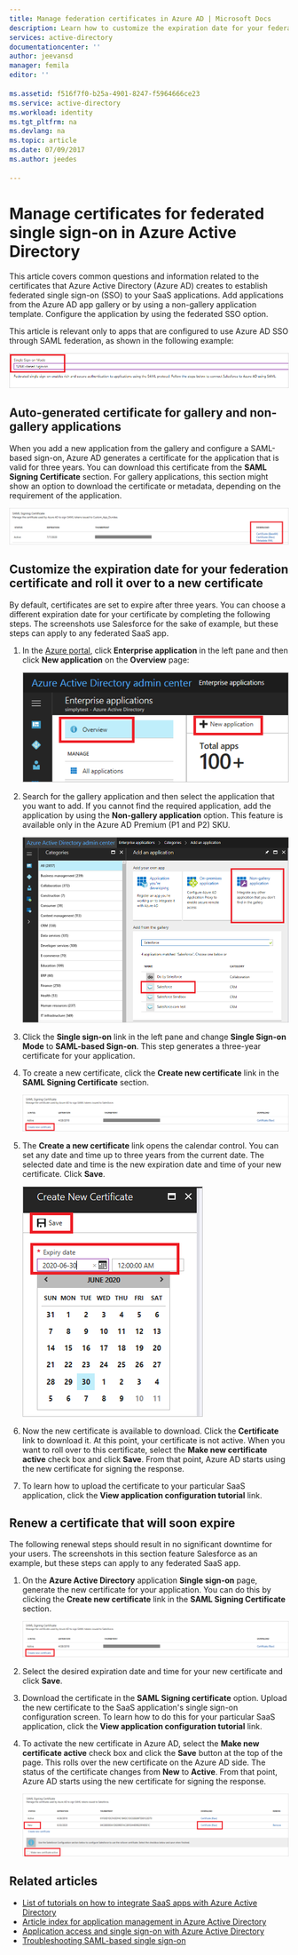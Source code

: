 ```yaml
---
title: Manage federation certificates in Azure AD | Microsoft Docs
description: Learn how to customize the expiration date for your federation certificates, and how to renew certificates that will soon expire.
services: active-directory
documentationcenter: ''
author: jeevansd
manager: femila
editor: ''

ms.assetid: f516f7f0-b25a-4901-8247-f5964666ce23
ms.service: active-directory
ms.workload: identity
ms.tgt_pltfrm: na
ms.devlang: na
ms.topic: article
ms.date: 07/09/2017
ms.author: jeedes

---
```

# Manage certificates for federated single sign-on in Azure Active Directory
This article covers common questions and information related to the certificates that Azure Active Directory (Azure AD) creates to establish federated single sign-on (SSO) to your SaaS applications. Add applications from the Azure AD app gallery or by using a non-gallery application template. Configure the application by using the federated SSO option.

This article is relevant only to apps that are configured to use Azure AD SSO through SAML federation, as shown in the following example:

![Azure AD Single Sign-On](./media/active-directory-sso-certs/saml_sso.PNG)

## Auto-generated certificate for gallery and non-gallery applications
When you add a new application from the gallery and configure a SAML-based sign-on, Azure AD generates a certificate for the application that is valid for three years. You can download this certificate from the **SAML Signing Certificate** section. For gallery applications, this section might show an option to download the certificate or metadata, depending on the requirement of the application.

![Azure AD single sign-on](./media/active-directory-sso-certs/saml_certificate_download.png)

## Customize the expiration date for your federation certificate and roll it over to a new certificate
By default, certificates are set to expire after three years. You can choose a different expiration date for your certificate by completing the following steps.
The screenshots use Salesforce for the sake of example, but these steps can apply to any federated SaaS app.

1. In the [Azure portal](https://aad.portal.azure.com), click **Enterprise application** in the left pane and then click **New application** on the **Overview** page:

   ![Open the SSO configuration wizard](./media/active-directory-sso-certs/enterprise_application_new_application.png)

2. Search for the gallery application and then select the application that you want to add. If you cannot find the required application, add the application by using the **Non-gallery application** option. This feature is available only in the Azure AD Premium (P1 and P2) SKU.

    ![Azure AD single sign-on](./media/active-directory-sso-certs/add_gallery_application.png)

3. Click the **Single sign-on** link in the left pane and change **Single Sign-on Mode** to **SAML-based Sign-on**. This step generates a three-year certificate for your application.

4. To create a new certificate, click the **Create new certificate** link in the **SAML Signing Certificate** section.

    ![Generate a new certificate](./media/active-directory-sso-certs/create_new_certficate.png)

5. The **Create a new certificate** link opens the calendar control. You can set any date and time up to three years from the current date. The selected date and time is the new expiration date and time of your new certificate. Click **Save**.

    ![Download then upload the certificate](./media/active-directory-sso-certs/certifcate_date_selection.PNG)

6. Now the new certificate is available to download. Click the **Certificate** link to download it. At this point, your certificate is not active. When you want to roll over to this certificate, select the **Make new certificate active** check box and click **Save**. From that point, Azure AD starts using the new certificate for signing the response.

7.	To learn how to upload the certificate to your particular SaaS application, click the **View application configuration tutorial** link.

## Renew a certificate that will soon expire
The following renewal steps should result in no significant downtime for your users. The screenshots in this section feature Salesforce as an example, but these steps can apply to any federated SaaS app.

1. On the **Azure Active Directory** application **Single sign-on** page, generate the new certificate for your application. You can do this by clicking the **Create new certificate** link in the **SAML Signing Certificate** section.

    ![Generate a new certificate](./media/active-directory-sso-certs/create_new_certficate.png)

2. Select the desired expiration date and time for your new certificate and click **Save**.

3. Download the certificate in the **SAML Signing certificate** option. Upload the new certificate to the SaaS application's single sign-on configuration screen. To learn how to do this for your particular SaaS application, click the **View application configuration tutorial** link.
   
4. To activate the new certificate in Azure AD, select the **Make new certificate active** check box and click the **Save** button at the top of the page. This rolls over the new certificate on the Azure AD side. The status of the certificate changes from **New** to **Active**. From that point, Azure AD starts using the new certificate for signing the response. 
   
    ![Generate a new certificate](./media/active-directory-sso-certs/new_certificate_download.png)

## Related articles
* [List of tutorials on how to integrate SaaS apps with Azure Active Directory](active-directory-saas-tutorial-list.md)
* [Article index for application management in Azure Active Directory](active-directory-apps-index.md)
* [Application access and single sign-on with Azure Active Directory](active-directory-appssoaccess-whatis.md)
* [Troubleshooting SAML-based single sign-on](active-directory-saml-debugging.md)
